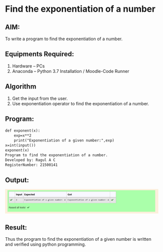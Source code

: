 # Find the exponentiation of a number

## AIM:
To write a program to find the exponentiation of a number.

## Equipments Required:
1. Hardware – PCs
2. Anaconda – Python 3.7 Installation / Moodle-Code Runner

## Algorithm
1. Get the input from the user.
2. Use exponentiation operator to find the exponentiation of a number.

## Program:
```
def exponent(x):
    exp=x**2
    print("Exponentiation of a given number:",exp)
x=int(input())
exponent(x)
Program to find the exponentiation of a number.
Developed by: Ragul A C
RegisterNumber: 21500141
```

## Output:
![exponentiation of a number](expo.png)


## Result:
Thus the program to find the exponentiation of a given number is written and verified using python programming.

